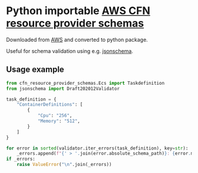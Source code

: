 # Python importable [AWS CFN resource provider schemas](https://docs.aws.amazon.com/AWSCloudFormation/latest/UserGuide/resource-type-schemas.html)

Downloaded from [AWS](https://docs.aws.amazon.com/AWSCloudFormation/latest/UserGuide/resource-type-schemas.html) and converted to python package.

Useful for schema validation using e.g. [jsonschema](https://pypi.org/project/jsonschema/).

## Usage example

```python
from cfn_resource_provider_schemas.Ecs import Taskdefinition
from jsonschema import Draft202012Validator

task_definition = {
    "ContainerDefinitions": [
        {
            "Cpu": "256",
            "Memory": "512",
        }
    ]
}

for error in sorted(validator.iter_errors(task_definition), key=str):
    _errors.append(f"{' > '.join(error.absolute_schema_path)}: {error.message}")
if _errors:
    raise ValueError("\n".join(_errors))
```
